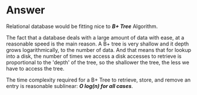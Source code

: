 # Answer

Relational database would be fitting nice to ***B+ Tree*** Algorithm.


The fact that a database deals with a large amount of data with ease, at a reasonable speed is the main reason.
A B+ tree is very shallow and it depth grows logarithmically, to the number of data. And that means that for lookup into a disk, the number of times we access a disk accesses to retrieve is proportional to the 'depth' of the tree, so the shallower the tree, the less we have to access the tree.

The time complexity required for a B+ Tree to retrieve, store, and remove an entry is reasonable sublinear: ***O log(n) for all cases***.




